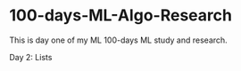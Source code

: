 # 100-days-ML-Algo-Research

This is day one of my ML 100-days ML study and research. 

Day 2: Lists
